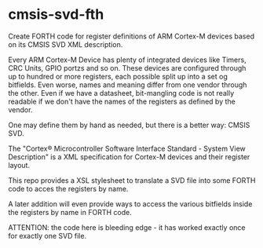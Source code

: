 cmsis-svd-fth
=============

Create FORTH code for register definitions of ARM Cortex-M devices based on its CMSIS SVD XML description.

Every ARM Cortex-M Device has plenty of integrated devices like Timers, CRC Units, GPIO portzs and so on. These devices are configured through up to hundred or more registers, each possible split up into a set og bitfields. Even worse, names and meaning differ from one vendor through the other. Even if we have a datasheet, bit-mangling code is not really readable if we don't have the names of the registers as defined by the vendor.

One may define them by hand as needed, but there is a better way: CMSIS SVD.

The "Cortex® Microcontroller Software Interface Standard - System View Description" is a XML specification for Cortex-M devices and their register layout. 

This repo provides a XSL stylesheet to translate a SVD file into some FORTH code to acces the registers by name.

A later addition will even provide ways to access the various bitfields inside the registers by name in FORTH code.

ATTENTION: the code here is bleeding edge - it has worked exactly once for exactly one SVD file.
